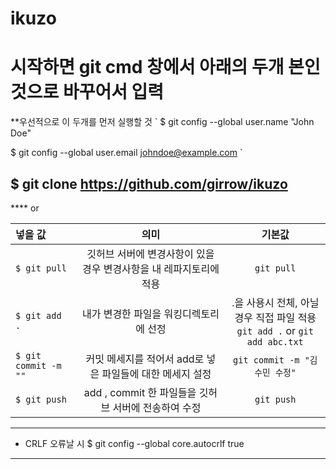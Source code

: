 # ikuzo

시작하면 git cmd 창에서 아래의 두개 본인것으로 바꾸어서 입력
======

**우선적으로 이 두개를 먼저 실행할 것
`
$ git config --global user.name "John Doe"

$ git config --global user.email johndoe@example.com
`

$ git clone https://github.com/girrow/ikuzo
------

**** or

| 넣을 값 | 의미 | 기본값 |
|:---|:---:|:---:|
| `$ git pull` | 깃허브 서버에 변경사항이 있을 경우 변경사항을 내 레파지토리에 적용 | `git pull` |
| `$ git add .` | 내가 변경한 파일을 워킹디렉토리에 선정 | .을 사용시 전체, 아닐경우 직접 파일 적용 <br> `git add .` or `git add abc.txt` |
| `$ git commit -m ""` | 커밋 메세지를 적어서 add로 넣은 파일들에 대한 메세지 설정 | `git commit -m "김수민 수정"` |
| `$ git push` | add , commit 한 파일들을 깃허브 서버에 전송하여 수정 | `git push` |


---

* CRLF 오류날 시
$ git config --global core.autocrlf true
------
